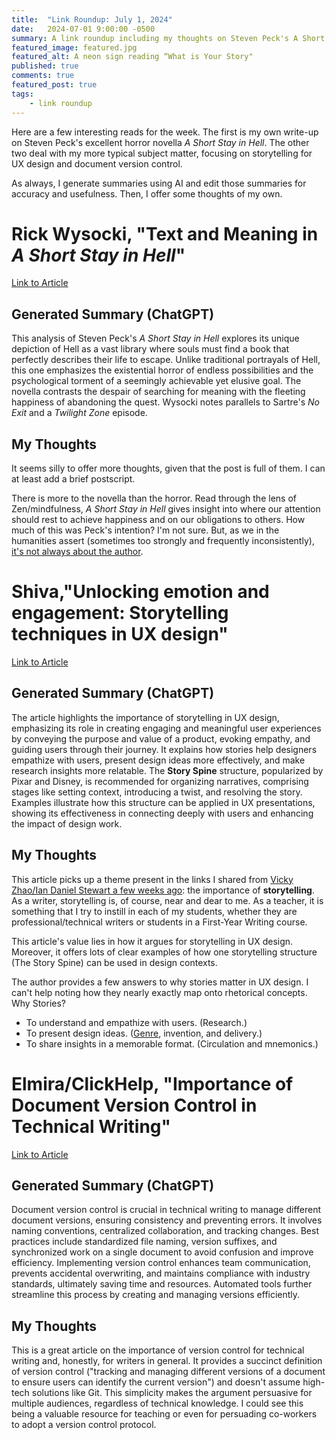```yaml
---
title:  "Link Roundup: July 1, 2024"
date:   2024-07-01 9:00:00 -0500
summary: A link roundup including my thoughts on Steven Peck's A Short Stay in Hell, storytelling for UX design, and the importance of document version control.
featured_image: featured.jpg
featured_alt: A neon sign reading “What is Your Story"
published: true
comments: true
featured_post: true
tags:
    - link roundup
---
```


Here are a few interesting reads for the week. The first is my own
write-up on Steven Peck's excellent horror novella *A Short Stay in
Hell*. The other two deal with my more typical subject matter, focusing
on storytelling for UX design and document version control.

As always, I generate summaries using AI and edit those summaries for
accuracy and usefulness. Then, I offer some thoughts of my own.

# Rick Wysocki, "Text and Meaning in *A Short Stay in Hell*"

[Link to Article](/posts/2024/06/text-and-meaning-in-a-short-stay-in-hell/)

## Generated Summary (ChatGPT)

This analysis of Steven Peck's *A Short Stay in Hell* explores its
unique depiction of Hell as a vast library where souls must find a book
that perfectly describes their life to escape. Unlike traditional
portrayals of Hell, this one emphasizes the existential horror of
endless possibilities and the psychological torment of a seemingly
achievable yet elusive goal. The novella contrasts the despair of
searching for meaning with the fleeting happiness of abandoning the
quest. Wysocki notes parallels to Sartre\'s *No Exit* and a *Twilight
Zone* episode.

## My Thoughts

It seems silly to offer more thoughts, given that the post is full of
them. I can at least add a brief postscript.

There is more to the novella than the horror. Read through the lens of
Zen/mindfulness, *A Short Stay in Hell* gives insight into where our
attention should rest to achieve happiness and on our obligations to
others. How much of this was Peck's intention? I'm not sure. But, as we
in the humanities assert (sometimes too strongly and frequently
inconsistently), [it's not always about the
author](https://en.wikipedia.org/wiki/The_Death_of_the_Author).

# Shiva,"Unlocking emotion and engagement: Storytelling techniques in UX design"

[Link to
Article](https://bootcamp.uxdesign.cc/unlocking-emotion-and-engagement-storytelling-techniques-in-ux-design-855afb9cecdf)

## Generated Summary (ChatGPT)

The article highlights the importance of storytelling in UX design,
emphasizing its role in creating engaging and meaningful user
experiences by conveying the purpose and value of a product, evoking
empathy, and guiding users through their journey. It explains how
stories help designers empathize with users, present design ideas more
effectively, and make research insights more relatable. The **Story
Spine** structure, popularized by Pixar and Disney, is recommended for
organizing narratives, comprising stages like setting context,
introducing a twist, and resolving the story. Examples illustrate how
this structure can be applied in UX presentations, showing its
effectiveness in connecting deeply with users and enhancing the impact
of design work.

## My Thoughts

This article picks up a theme present in the links I shared from [Vicky
Zhao/Ian Daniel Stewart a few weeks ago](/posts/2024/06/link-roundup-june-17-2024/): the importance of
**storytelling**. As a writer, storytelling is, of course, near and dear
to me. As a teacher, it is something that I try to instill in each of my
students, whether they are professional/technical writers or students in a
First-Year Writing course.

This article's value lies in how it argues for storytelling in UX
design. Moreover, it offers lots of clear examples of how one
storytelling structure (The Story Spine) can be used in design contexts.

The author provides a few answers to why stories matter in UX design. I
can't help noting how they nearly exactly map onto rhetorical concepts.
Why Stories?

-   To understand and empathize with users. (Research.)
-   To present design ideas.
    ([Genre](/tags/genre/), invention, and
    delivery.)
-   To share insights in a memorable format. (Circulation and
    mnemonics.)

# Elmira/ClickHelp, "Importance of Document Version Control in Technical Writing"

[Link to
Article](https://clickhelp.com/clickhelp-technical-writing-blog/importance-of-document-version-control-in-technical-writing/)

## Generated Summary (ChatGPT)

Document version control is crucial in technical writing to manage
different document versions, ensuring consistency and preventing errors.
It involves naming conventions, centralized collaboration, and tracking
changes. Best practices include standardized file naming, version
suffixes, and synchronized work on a single document to avoid confusion
and improve efficiency. Implementing version control enhances team
communication, prevents accidental overwriting, and maintains compliance
with industry standards, ultimately saving time and resources. Automated
tools further streamline this process by creating and managing versions
efficiently.

## My Thoughts

This is a great article on the importance of version control for
technical writing and, honestly, for writers in general. It provides a
succinct definition of version control ("tracking and managing different
versions of a document to ensure users can identify the current
version") and doesn't assume high-tech solutions like Git. This
simplicity makes the argument persuasive for multiple audiences,
regardless of technical knowledge. I could see this being a valuable
resource for teaching or even for persuading co-workers to adopt a
version control protocol.
